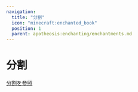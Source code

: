 ```yaml
---
navigation:
  title: "分割"
  icon: "minecraft:enchanted_book"
  position: 1
  parent: apotheosis:enchanting/enchantments.md
---
```


# 分割

[分割を参照](../anvil/splitting.md)

